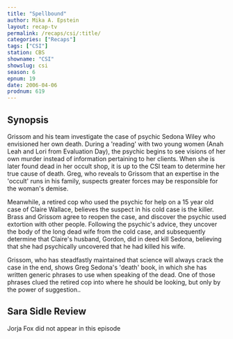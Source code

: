 ```yaml
---
title: "Spellbound"
author: Mika A. Epstein
layout: recap-tv
permalink: /recaps/csi/:title/
categories: ["Recaps"]
tags: ["CSI"]
station: CBS
showname: "CSI"
showslug: csi
season: 6
epnum: 19
date: 2006-04-06
prodnum: 619  
---
```


## Synopsis

Grissom and his team investigate the case of psychic Sedona Wiley who envisioned her own death. During a 'reading' with two young women (Anah Leah and Lori from Evaluation Day), the psychic begins to see visions of her own murder instead of information pertaining to her clients. When she is later found dead in her occult shop, it is up to the CSI team to determine her true cause of death. Greg, who reveals to Grissom that an expertise in the 'occult' runs in his family, suspects greater forces may be responsible for the woman's demise.

Meanwhile, a retired cop who used the psychic for help on a 15 year old case of Claire Wallace, believes the suspect in his cold case is the killer. Brass and Grissom agree to reopen the case, and discover the psychic used extortion with other people. Following the psychic's advice, they uncover the body of the long dead wife from the cold case, and subsequently determine that Claire's husband, Gordon, did in deed kill Sedona, believing that she had psychically uncovered that he had killed his wife.

Grissom, who has steadfastly maintained that science will always crack the case in the end, shows Greg Sedona's 'death' book, in which she has written generic phrases to use when speaking of the dead. One of those phrases clued the retired cop into where he should be looking, but only by the power of suggestion..

## Sara Sidle Review

Jorja Fox did not appear in this episode